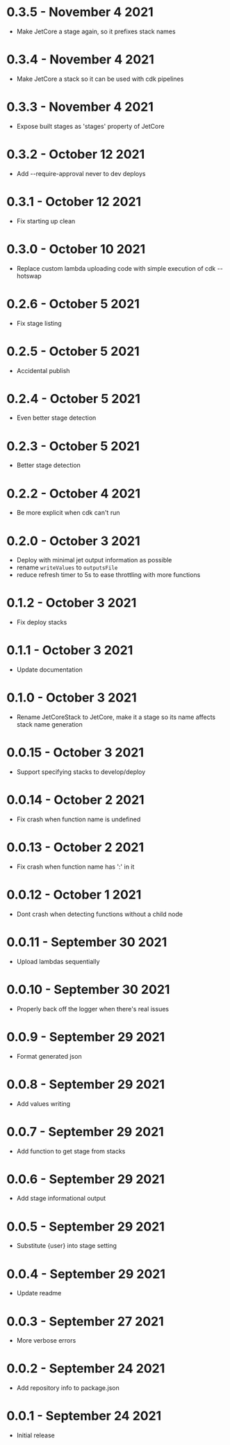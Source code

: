 # 0.3.5 - November 4 2021
- Make JetCore a stage again, so it prefixes stack names
# 0.3.4 - November 4 2021
- Make JetCore a stack so it can be used with cdk pipelines
# 0.3.3 - November 4 2021
- Expose built stages as 'stages' property of JetCore
# 0.3.2 - October 12 2021
- Add --require-approval never to dev deploys
# 0.3.1 - October 12 2021
- Fix starting up clean
# 0.3.0 - October 10 2021
- Replace custom lambda uploading code with simple execution of cdk --hotswap
# 0.2.6 - October 5 2021
- Fix stage listing
# 0.2.5 - October 5 2021
- Accidental publish
# 0.2.4 - October 5 2021
- Even better stage detection
# 0.2.3 - October 5 2021
- Better stage detection
# 0.2.2 - October 4 2021
- Be more explicit when cdk can't run
# 0.2.0 - October 3 2021
- Deploy with minimal jet output information as possible
- rename `writeValues` to `outputsFile`
- reduce refresh timer to 5s to ease throttling with more functions
# 0.1.2 - October 3 2021
- Fix deploy stacks
# 0.1.1 - October 3 2021
- Update documentation
# 0.1.0 - October 3 2021
- Rename JetCoreStack to JetCore, make it a stage so its name affects stack name generation
# 0.0.15 - October 3 2021
- Support specifying stacks to develop/deploy
# 0.0.14 - October 2 2021
- Fix crash when function name is undefined
# 0.0.13 - October 2 2021
- Fix crash when function name has ':' in it
# 0.0.12 - October 1 2021
- Dont crash when detecting functions without a child node
# 0.0.11 - September 30 2021
- Upload lambdas sequentially
# 0.0.10 - September 30 2021
- Properly back off the logger when there's real issues
# 0.0.9 - September 29 2021
- Format generated json
# 0.0.8 - September 29 2021
- Add values writing
# 0.0.7 - September 29 2021
- Add function to get stage from stacks
# 0.0.6 - September 29 2021
- Add stage informational output
# 0.0.5 - September 29 2021
- Substitute {user} into stage setting
# 0.0.4 - September 29 2021
- Update readme
# 0.0.3 - September 27 2021
- More verbose errors
# 0.0.2 - September 24 2021
- Add repository info to package.json
# 0.0.1 - September 24 2021
- Initial release
